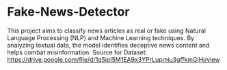 # Fake-News-Detector
This project aims to classify news articles as real or fake using Natural Language Processing (NLP) and Machine Learning techniques. By analyzing textual data, the model identifies deceptive news content and helps combat misinformation.
Source for Dataset: https://drive.google.com/file/d/1q5jpI5M1EA9x3YPrLupmiu3gffkmGlHj/view
